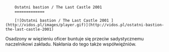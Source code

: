 
        Ostatni bastion / The Last Castle 2001 
        =============
        
        [![Ostatni bastion / The Last Castle 2001 ](http://vidos.pl/images/player.gif)](http://vidos.pl/ostatni-bastion-the-last-castle-2001)
        
        
 Osadzony w więzieniu oficer buntuje się przeciw sadystycznemu naczelnikowi zakładu. Nakłania do tego także współwięźniów.
    
